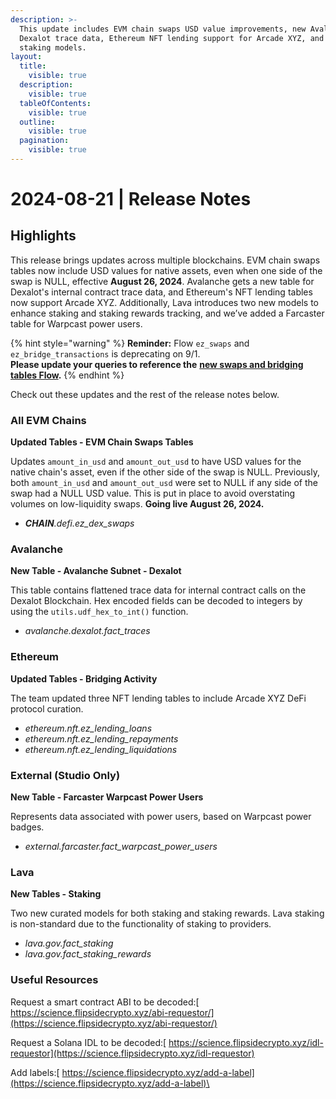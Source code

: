 ```yaml
---
description: >-
  This update includes EVM chain swaps USD value improvements, new Avalanche
  Dexalot trace data, Ethereum NFT lending support for Arcade XYZ, and new Lava
  staking models.
layout:
  title:
    visible: true
  description:
    visible: true
  tableOfContents:
    visible: true
  outline:
    visible: true
  pagination:
    visible: true
---
```


# 2024-08-21 | Release Notes

## Highlights

This release brings updates across multiple blockchains. EVM chain swaps tables now include USD values for native assets, even when one side of the swap is NULL, effective **August 26, 2024**. Avalanche gets a new table for Dexalot's internal contract trace data, and Ethereum's NFT lending tables now support Arcade XYZ. Additionally, Lava introduces two new models to enhance staking and staking rewards tracking, and we’ve added a Farcaster table for Warpcast power users.

{% hint style="warning" %}
**Reminder:** Flow `ez_swaps` and `ez_bridge_transactions` is deprecating on 9/1. \
**Please update your queries to reference the** [**new swaps and bridging tables Flow**](https://docs.flipsidecrypto.xyz/support/release-notes/2024-08-08-release-notes#flow)**.**
{% endhint %}

Check out these updates and the rest of the release notes below.

### All EVM Chains

**Updated Tables - EVM Chain Swaps Tables**

Updates `amount_in_usd` and `amount_out_usd` to have USD values for the native chain's asset, even if the other side of the swap is NULL. Previously, both `amount_in_usd` and `amount_out_usd` were set to NULL if any side of the swap had a NULL USD value. This is put in place to avoid overstating volumes on low-liquidity swaps. **Going live August 26, 2024.**&#x20;

* _**CHAIN**.defi.ez\_dex\_swaps_

### Avalanche

**New Table - Avalanche Subnet - Dexalot**&#x20;

This table contains flattened trace data for internal contract calls on the Dexalot Blockchain. Hex encoded fields can be decoded to integers by using the `utils.udf_hex_to_int()` function.

* _avalanche.dexalot.fact\_traces_

### Ethereum

**Updated Tables - Bridging Activity**

The team updated three NFT lending tables to include Arcade XYZ DeFi protocol curation.

* _ethereum.nft.ez\_lending\_loans_
* _ethereum.nft.ez\_lending\_repayments_
* _ethereum.nft.ez\_lending\_liquidations_

### External (Studio Only)

**New Table - Farcaster Warpcast Power Users**

Represents data associated with power users, based on Warpcast power badges.

* _external.farcaster.fact\_warpcast\_power\_users_

### Lava

**New Tables - Staking**

Two new curated models for both staking and staking rewards. Lava staking is non-standard due to the functionality of staking to providers.

* _lava.gov.fact\_staking_
* _lava.gov.fact\_staking\_rewards_

### Useful Resources

Request a smart contract ABI to be decoded:[ https://science.flipsidecrypto.xyz/abi-requestor/](https://science.flipsidecrypto.xyz/abi-requestor/)

Request a Solana IDL to be decoded:[ https://science.flipsidecrypto.xyz/idl-requestor](https://science.flipsidecrypto.xyz/idl-requestor)

Add labels:[ https://science.flipsidecrypto.xyz/add-a-label](https://science.flipsidecrypto.xyz/add-a-label)\
